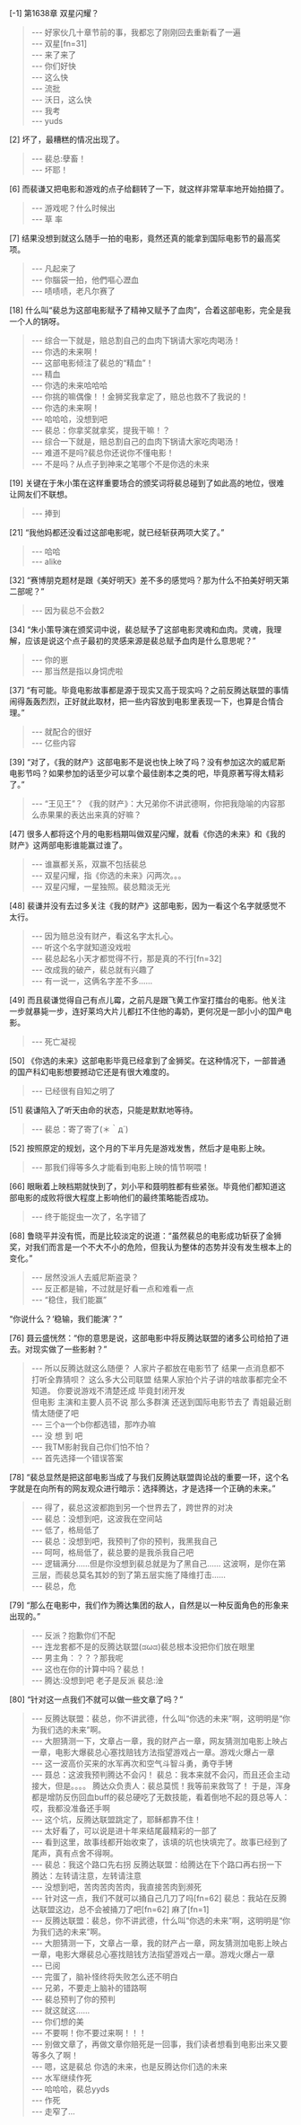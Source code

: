 
[-1] 第1638章 双星闪耀？
>--- 好家伙几十章节前的事，我都忘了刚刚回去重新看了一遍<br>
>--- 双星[fn=31]<br>
>--- 来了来了<br>
>--- 你们好快<br>
>--- 这么快<br>
>--- 流批<br>
>--- 沃日，这么快<br>
>--- 我考<br>
>--- yuds<br>

[2] 坏了，最糟糕的情况出现了。
>--- 裴总:孽畜！<br>
>--- 坏耶！<br>

[6] 而裴谦又把电影和游戏的点子给翻转了一下，就这样非常草率地开始拍摄了。
>--- 游戏呢？什么时候出<br>
>--- 草  率<br>

[7] 结果没想到就这么随手一拍的电影，竟然还真的能拿到国际电影节的最高奖项。
>--- 凡起来了<br>
>--- 你腦袋一拍，他們嘔心瀝血<br>
>--- 啧啧啧，老凡尔赛了<br>

[18] 什么叫“裴总为这部电影赋予了精神又赋予了血肉”，合着这部电影，完全是我一个人的锅呀。
>--- 综合一下就是，赔总割自己的血肉下锅请大家吃肉喝汤！<br>
>--- 你选的未来啊！<br>
>--- 这部电影倾注了裴总的“精血”！<br>
>--- 精血<br>
>--- 你选的未来哈哈哈<br>
>--- 你挑的嘛偶像！！金狮奖我拿定了，赔总也救不了我说的！<br>
>--- 你选的未来啊！<br>
>--- 哈哈哈，没想到吧<br>
>--- 裴总：你拿奖就拿奖，提我干嘛！？<br>
>--- 综合一下就是，赔总割自己的血肉下锅请大家吃肉喝汤！<br>
>--- 难道不是吗?裴总你还说你不懂电影！<br>
>--- 不是吗？从点子到神来之笔哪个不是你选的未来<br>

[19] 关键在于朱小策在这样重要场合的颁奖词将裴总碰到了如此高的地位，很难让网友们不联想。
>--- 捧到<br>

[21] “我他妈都还没看过这部电影呢，就已经斩获两项大奖了。”
>--- 哈哈<br>
>--- alike<br>

[32] “赛博朋克题材是跟《美好明天》差不多的感觉吗？那为什么不拍美好明天第二部呢？”
>--- 因为裴总不会数2<br>

[34] “朱小策导演在颁奖词中说，裴总赋予了这部电影灵魂和血肉。灵魂，我理解，应该是说这个点子最初的灵感来源是裴总赋予血肉是什么意思呢？”
>--- 你的崽<br>
>--- 那当然是指以身饲虎啦<br>

[37] “有可能。毕竟电影故事都是源于现实又高于现实吗？之前反腾达联盟的事情闹得轰轰烈烈，正好就此取材，把一些内容放到电影里表现一下，也算是合情合理。”
>--- 就配合的很好<br>
>--- 亿些内容<br>

[39] “对了，《我的财产》这部电影不是说也快上映了吗？没有参加这次的威尼斯电影节吗？如果参加的话至少可以拿个最佳剧本之类的吧，毕竟原著写得太精彩了。”
>--- “王见王”？
《我的财产》：大兄弟你不讲武德啊，你把我隐喻的内容那么赤果果的表达出来真的好嘛？<br>

[47] 很多人都将这个月的电影档期叫做双星闪耀，就看《你选的未来》和《我的财产》这两部电影谁能赢过谁了。
>--- 谁赢都关系，双赢不包括裴总<br>
>--- 双星闪耀，指《你选的未来》闪两次。。。<br>
>--- 双星闪耀，一星独照。裴总黯淡无光<br>

[48] 裴谦并没有去过多关注《我的财产》这部电影，因为一看这个名字就感觉不太行。
>--- 因为赔总没有财产，看这名字太扎心。<br>
>--- 听这个名字就知道没戏啦<br>
>--- 裴总起名小天才都觉得不行，那是真的不行[fn=32]<br>
>--- 改成我的破产，裴总就有兴趣了<br>
>--- 有一说一，这俩名字差不多……<br>

[49] 而且裴谦觉得自己有点儿霉，之前凡是跟飞黄工作室打擂台的电影。他关注一步就暴毙一步，连好莱坞大片儿都扛不住他的毒奶，更何况是一部小小的国产电影。
>--- 死亡凝视<br>

[50] 《你选的未来》这部电影毕竟已经拿到了金狮奖。在这种情况下，一部普通的国产科幻电影想要撼动它还是有很大难度的。
>--- 已经很有自知之明了<br>

[51] 裴谦陷入了听天由命的状态，只能是默默地等待。
>--- 裴总：寄了寄了(＊｀д´)<br>

[52] 按照原定的规划，这个月的下半月先是游戏发售，然后才是电影上映。
>--- 那我们得等多久才能看到电影上映的情节啊喂！<br>

[66] 眼瞅着上映档期就快到了，刘小平和聂明胜都有些紧张。毕竟他们都知道这部电影的成败将很大程度上影响他们的最终策略能否成功。
>--- 终于能捉虫一次了，名字错了<br>

[68] 鲁晓平并没有慌，而是比较淡定的说道：“虽然裴总的电影成功斩获了金狮奖，对我们而言是一个不大不小的危险，但我认为整体的态势并没有发生根本上的变化。”
>--- 居然没派人去威尼斯盗录？<br>
>--- 反正都是输，不过就是好看一点和难看一点<br>
>--- “稳住，我们能赢”

“你说什么？‘稳输，我们能演’？”<br>

[76] 聂云盛恍然：“你的意思是说，这部电影中将反腾达联盟的诸多公司给拍了进去。对现实做了一些影射？”
>--- 所以反腾达就这么随便？
人家片子都放在电影节了   结果一点消息都不打听全靠猜呗？
这么多大公司联盟  结果人家拍个片子讲的啥故事都完全不知道。
你要说游戏不清楚还成  毕竟封闭开发  
但电影   主演和主要人员不说  那么多群演  还送到国际电影节去了
青姐最近剧情太随便了吧<br>
>--- 三个a一个b你都选错，那咋办嘛<br>
>--- 没 想 到 吧<br>
>--- 我TM影射我自己你们怕不怕？<br>
>--- 首先选择一个错误答案<br>

[78] “裴总显然是把这部电影当成了与我们反腾达联盟舆论战的重要一环，这个名字就是在向所有的网友观众进行暗示：选择腾达，才是选择一个正确的未来。”
>--- 得了，裴总这波都跑到另一个世界去了，跨世界的对决<br>
>--- 裴总：没想到吧，这波我在空间站<br>
>--- 低了，格局低了<br>
>--- 裴总：没想到吧，我预判了你的预判，我黑我自己<br>
>--- 呵呵，格局低了，裴总要的是我杀我自己吧<br>
>--- 逻辑满分……但是你没想到裴总就是为了黑自己……
这波啊，是你在第三层，而裴总莫名其妙的到了第五层实施了降维打击……<br>
>--- 裴总，危<br>

[79] “那么在电影中，我们作为腾达集团的敌人，自然是以一种反面角色的形象来出现的。”
>--- 反派？抱歉你们不配<br>
>--- 连龙套都不是的反腾达联盟(ಡωಡ)裴总根本没把你们放在眼里<br>
>--- 男主角：？？？那我呢<br>
>--- 这也在你的计算中吗？裴总！<br>
>--- 腾达:没想到吧 老子是反派
裴总:淦<br>

[80] “针对这一点我们不就可以做一些文章了吗？”
>--- 反腾达联盟：裴总，你不讲武德，什么叫“你选的未来”啊，这明明是“你为我们选的未来”啊。<br>
>--- 大胆猜测一下，文章占一章，我的财产占一章，网友猜测加电影上映占一章，电影大爆裴总心塞找赔钱方法指望游戏占一章。游戏火爆占一章<br>
>--- 这一波高价买来的水军再次和空气斗智斗勇，勇夺手铐<br>
>--- 聂总：这波我预判腾达不会闪！
裴总：我本来就不会闪，而且还会主动接大，但是。。。。
腾达众负责人：裴总莫慌！我等前来救驾了！
于是，浑身都是增防反伤回血buff的裴总硬吃了无数技能，看着倒地不起的聂总等人：哎，我都没准备还手啊<br>
>--- 这个坑，反腾达联盟跳定了，耶稣都靠不住！<br>
>--- 太好看了，可以说是进十年来结尾最精彩的一部了<br>
>--- 看到这里，故事线都开始收束了，该填的坑也快填完了。故事已经到了尾声，真有点舍不得啊。<br>
>--- 裴总：我这个路口先右拐
反腾达联盟：给腾达在下个路口再右拐一下
腾达：左转请注意，左转请注意<br>
>--- 没想到吧，苦肉苦肉苦肉，我直接苦肉到濒死<br>
>--- 针对这一点，我们不就可以捅自己几刀了吗[fn=62]
裴总：我站在反腾达联盟这边，总不会被捅刀了吧[fn=62]
麻了[fn=1]<br>
>--- 反腾达联盟：裴总，你不讲武德，什么叫“你选的未来”啊，这明明是“你为我们选的未来”啊。<br>
>--- 大胆猜测一下，文章占一章，我的财产占一章，网友猜测加电影上映占一章，电影大爆裴总心塞找赔钱方法指望游戏占一章。游戏火爆占一章<br>
>--- 已阅<br>
>--- 完蛋了，脑补怪终将失败怎么还不明白<br>
>--- 兄弟，不要走上脑补的错路啊<br>
>--- 裴总预判了你的预判<br>
>--- 就这就这……<br>
>--- 你们想的美<br>
>--- 不要啊！你不要过来啊！！！<br>
>--- 别做文章了，再做文章你赔死是一回事，我们读者想看到电影出来又要等多久了啊！<br>
>--- 嗯，这是裴总 你选的未来，也是反腾达你们选的未来<br>
>--- 水军继续作死<br>
>--- 哈哈哈，裴总yyds<br>
>--- 作死<br>
>--- 走窄了…<br>

